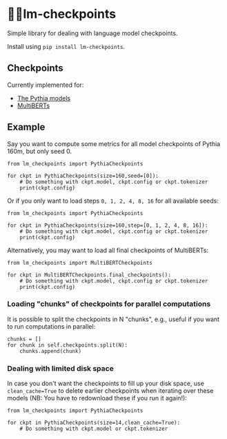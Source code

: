 # 🤖🚩lm-checkpoints
Simple library for dealing with language model checkpoints.

Install using `pip install lm-checkpoints`.

## Checkpoints
Currently implemented for:
- [The Pythia models](https://github.com/EleutherAI/pythia)
- [MultiBERTs](https://huggingface.co/google/multiberts-seed_0)

## Example
Say you want to compute some metrics for all model checkpoints of Pythia 160m, but only seed 0.

```
from lm_checkpoints import PythiaCheckpoints

for ckpt in PythiaCheckpoints(size=160,seed=[0]):
    # Do something with ckpt.model, ckpt.config or ckpt.tokenizer
    print(ckpt.config)
```

Or if you only want to load steps `0, 1, 2, 4, 8, 16` for all available seeds:
```
from lm_checkpoints import PythiaCheckpoints

for ckpt in PythiaCheckpoints(size=160,step=[0, 1, 2, 4, 8, 16]):
    # Do something with ckpt.model, ckpt.config or ckpt.tokenizer
    print(ckpt.config)
```

Alternatively, you may want to load all final checkpoints of MultiBERTs:
```
from lm_checkpoints import MultiBERTCheckpoints

for ckpt in MultiBERTCheckpoints.final_checkpoints():
    # Do something with ckpt.model, ckpt.config or ckpt.tokenizer
    print(ckpt.config)
```

### Loading "chunks" of checkpoints for parallel computations
It is possible to split the checkpoints in N "chunks", e.g., useful if you want to run computations in parallel:
```
chunks = []
for chunk in self.checkpoints.split(N):
    chunks.append(chunk)
```

### Dealing with limited disk space
In case you don't want the checkpoints to fill up your disk space, use `clean_cache=True` to delete earlier checkpoints when iterating over these models (NB: You have to redownload these if you run it again!):
```
from lm_checkpoints import PythiaCheckpoints

for ckpt in PythiaCheckpoints(size=14,clean_cache=True):
    # Do something with ckpt.model or ckpt.tokenizer
```
